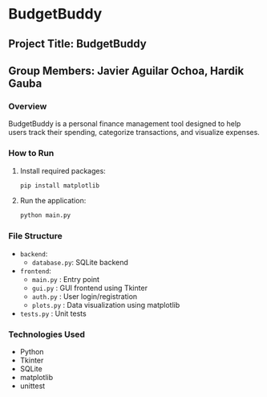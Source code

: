 # BudgetBuddy

## Project Title: BudgetBuddy
## Group Members: Javier Aguilar Ochoa, Hardik Gauba

### Overview
BudgetBuddy is a personal finance management tool designed to help users track their spending, categorize transactions, and visualize expenses.

### How to Run
1. Install required packages:
   ```bash
   pip install matplotlib
   ```
2. Run the application:
   ```bash
   python main.py
   ```

### File Structure
- `backend`:
  - `database.py`: SQLite backend
- `frontend`:
  - `main.py` : Entry point
  - `gui.py` : GUI frontend using Tkinter
  - `auth.py` : User login/registration
  - `plots.py` : Data visualization using matplotlib
- `tests.py` : Unit tests

### Technologies Used
- Python
- Tkinter
- SQLite
- matplotlib
- unittest